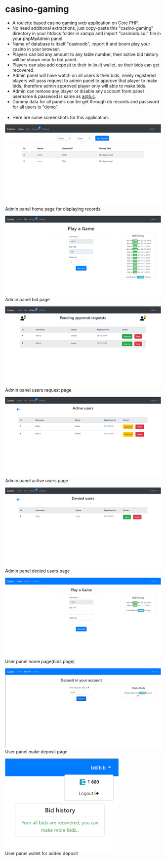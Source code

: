 # casino-gaming

- A roulette based casino gaming web application on Core PHP.
- No need additional extractions, just copy-paste this "casino-gaming" directory in your htdocs folder in xampp and import "casinodb.sql" file in your phpMyAdmin panel.
- Name of database is itself "casinodb", import it and boom play your casino in your browser.
- Players can  bid any amount to any table number, their active bid history will be shown near to bid panel.
- Players can also add deposit to their in-built wallet, so their bids can get recovered.
- Admin panel will have watch on all users & their bids, newly registered players will pass request to admin panel to approve that player to make bids, therefore admin approved player only will able to make bids.
- Admin can remove any player or disable any account from panel username & password is same as a@b.c.
- Dummy data for all panels can be get through db records and password for all users is "demo".<br/><br/>
- Here are some screenshots for this application:

![](screenshots/Admin%20panel%20record%20display.png)
Admin panel home page for displaying records

![](screenshots/Admin%20panel%20bid.png)
Admin panel bid page

![](screenshots/User%20request%20page.png)
Admin panel users request page

![](screenshots/User%20control%20page.png)
Admin panel active users page

![](screenshots/User%20denied%20page.png)
Admin panel denied users page

![](screenshots/User%20panel%20home%20page.png)
User panel home page(bids page)

![](screenshots/User%20panel%20deposit%20page.png)
User panel make deposit page

![](screenshots/User%20panel%20wallet.png)<br/>
User panel wallet for added deposit

